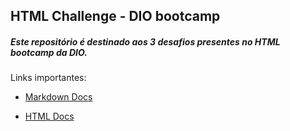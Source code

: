 ## HTML Challenge - DIO bootcamp



##### Este repositório é destinado aos 3 desafios presentes no HTML bootcamp da DIO. 



Links importantes:

* [Markdown Docs](https://docs.pipz.com/central-de-ajuda/learning-center/guia-basico-de-markdown#open)

* [HTML Docs](https://www.w3schools.com/tags/)



